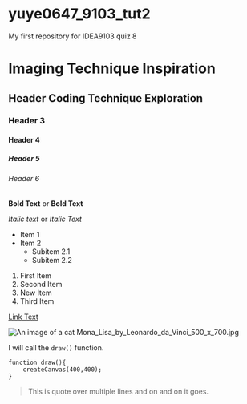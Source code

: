 # yuye0647_9103_tut2
My first repository for IDEA9103 quiz 8

# Imaging Technique Inspiration
## Header Coding Technique Exploration
### Header 3
#### Header 4
##### Header 5
###### Header 6

**Bold Text** or __Bold Text__

*Italic text* or _Italic Text_


- Item 1
- Item 2
  - Subitem 2.1
  - Subitem 2.2

1. First Item
1. Second Item
1. New Item
1. Third Item

[Link Text](https://www.google.com)

![An image of a cat](https://placecats.com/200/300)
Mona_Lisa_by_Leonardo_da_Vinci_500_x_700.jpg

I will call the `draw()` function.

```
function draw(){
    createCanvas(400,400);
}
```

>This is quote
>over multiple lines
>and on and on it goes.